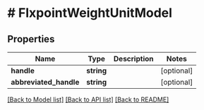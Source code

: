 # # FlxpointWeightUnitModel

## Properties

Name | Type | Description | Notes
------------ | ------------- | ------------- | -------------
**handle** | **string** |  | [optional]
**abbreviated_handle** | **string** |  | [optional]

[[Back to Model list]](../../README.md#models) [[Back to API list]](../../README.md#endpoints) [[Back to README]](../../README.md)

